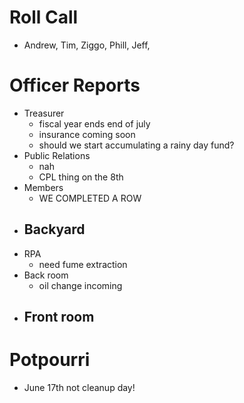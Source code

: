 Roll Call
=========
- Andrew, Tim, Ziggo, Phill, Jeff,
  
Officer Reports
===============
- Treasurer
  - fiscal year ends end of july
  - insurance coming soon
  - should we start accumulating a rainy day fund?
- Public Relations
  - nah
  - CPL thing on the 8th
- Members
  - WE COMPLETED A ROW
- Backyard
  - 
- RPA
  - need fume extraction
- Back room
  - oil change incoming
- Front room
  - 

Potpourri
=========
- June 17th not cleanup day!
